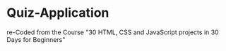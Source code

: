 # Quiz-Application
re-Coded from the Course "30 HTML, CSS and JavaScript projects in 30 Days for Beginners"
